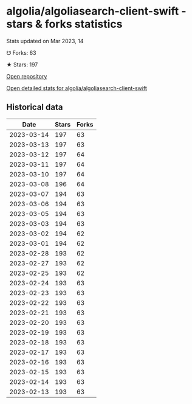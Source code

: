# algolia/algoliasearch-client-swift - stars & forks statistics

Stats updated on Mar 2023, 14

☋ Forks: 63

★ Stars: 197

[Open repository](https://github.com/algolia/algoliasearch-client-swift)

[Open detailed stats for algolia/algoliasearch-client-swift](https://reviewgithub.com/rep/algolia/algoliasearch-client-swift)

## Historical data
| Date | Stars | Forks |
|------|-------|-------|
| 2023-03-14 | 197 | 63 | 
| 2023-03-13 | 197 | 63 | 
| 2023-03-12 | 197 | 64 | 
| 2023-03-11 | 197 | 64 | 
| 2023-03-10 | 197 | 64 | 
| 2023-03-08 | 196 | 64 | 
| 2023-03-07 | 194 | 63 | 
| 2023-03-06 | 194 | 63 | 
| 2023-03-05 | 194 | 63 | 
| 2023-03-03 | 194 | 63 | 
| 2023-03-02 | 194 | 62 | 
| 2023-03-01 | 194 | 62 | 
| 2023-02-28 | 193 | 62 | 
| 2023-02-27 | 193 | 62 | 
| 2023-02-25 | 193 | 62 | 
| 2023-02-24 | 193 | 63 | 
| 2023-02-23 | 193 | 63 | 
| 2023-02-22 | 193 | 63 | 
| 2023-02-21 | 193 | 63 | 
| 2023-02-20 | 193 | 63 | 
| 2023-02-19 | 193 | 63 | 
| 2023-02-18 | 193 | 63 | 
| 2023-02-17 | 193 | 63 | 
| 2023-02-16 | 193 | 63 | 
| 2023-02-15 | 193 | 63 | 
| 2023-02-14 | 193 | 63 | 
| 2023-02-13 | 193 | 63 | 

